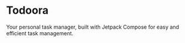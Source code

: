 # Todoora
Your personal task manager, built with Jetpack Compose for easy and efficient task management.

